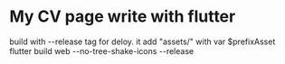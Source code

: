 # My CV page write with flutter

build with --release tag for deloy. it add "assets/" with var $prefixAsset
flutter build web --no-tree-shake-icons --release 
